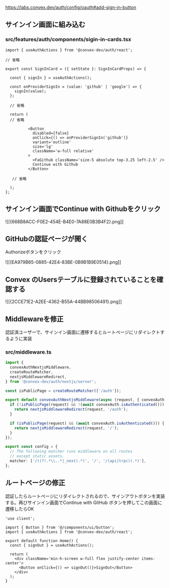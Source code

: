 https://labs.convex.dev/auth/config/oauth#add-sign-in-button

## サインイン画面に組み込む

### src/features/auth/components/sigin-in-cards.tsx

```tsx
import { useAuthActions } from '@convex-dev/auth/react';

// 省略

export const SignInCard = ({ setState }: SignInCardProps) => {

  const { signIn } = useAuthActions();
  
  const onProviderSignIn = (value: 'github' | 'google') => {
    signIn(value);
  };
  
  // 省略
  
  return (
  // 省略
  
          <Button
            disabled={false}
            onClick={() => onProviderSignIn('github')}
            variant='outline'
            size='lg'
            className='w-full relative'
          >
            <FaGithub className='size-5 absolute top-3.25 left-2.5' />
            Continue with Github
          </Button>
          
   // 省略

  );
};
```

## サインイン画面でContinue with Githubをクリック

![[{668B8ACC-F0E2-454E-B4E0-7A88E0B3B4F2}.png]]

## GitHubの認証ページが開く

Authorizeボタンをクリック

![[{EA979B65-0885-42E4-83BE-0B9B1B9E0514}.png]]

## Convex のUsersテーブルに登録されていることを確認する

![[{2CCE71E2-A2EE-4362-B55A-44BB98506491}.png]]

## Middlewareを修正

認証済ユーザーで、サインイン画面に遷移するとルートページにリダイレクトするように実装

### src/middleware.ts

```ts
import {
  convexAuthNextjsMiddleware,
  createRouteMatcher,
  nextjsMiddlewareRedirect,
} from '@convex-dev/auth/nextjs/server';

const isPublicPage = createRouteMatcher(['/auth']);

export default convexAuthNextjsMiddleware(async (request, { convexAuth }) => {
  if (!isPublicPage(request) && !(await convexAuth.isAuthenticated())) {
    return nextjsMiddlewareRedirect(request, '/auth');
  }

  if (isPublicPage(request) && (await convexAuth.isAuthenticated())) {
    return nextjsMiddlewareRedirect(request, '/');
  }
});

export const config = {
  // The following matcher runs middleware on all routes
  // except static assets.
  matcher: ['/((?!.*\\..*|_next).*)', '/', '/(api|trpc)(.*)'],
};
```

## ルートページの修正 

認証したらルートページにリダイレクトされるので、サインアウトボタンを実装する。再びサインイン画面でContinue with GitHub ボタンを押してこの画面に遷移したらOK

```tsx
'use client';

import { Button } from '@/components/ui/button';
import { useAuthActions } from '@convex-dev/auth/react';

export default function Home() {
  const { signOut } = useAuthActions();

  return (
    <div className='min-h-screen w-full flex justify-center items-center'>
      <Button onClick={() => signOut()}>SignOut</Button>
    </div>
  );
}
```